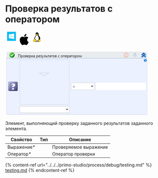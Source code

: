 # Проверка результатов с оператором

![](<../../../.gitbook/assets/image (100) (1) (1) (1) (1) (1) (53).png>)

![](<../../../.gitbook/assets/image (76).png>)

Элемент, выполняющий проверку заданного результатов заданного элемента.

| Свойство    | Тип | Описание              |
| ----------- | --- | --------------------- |
| Выражение\* |     | Проверяемое выражение |
| Оператор\*  |     | Оператор проверки     |

{% content-ref url="../../../primo-studio/process/debug/testing.md" %}
[testing.md](../../../primo-studio/process/debug/testing.md)
{% endcontent-ref %}
